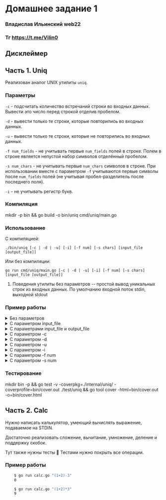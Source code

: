 # Домашнее задание 1

### Владислав Ильинский web22 
### Тг https://t.me/Vilin0

## Дисклеймер

## Часть 1. Uniq

Реализован аналог UNIX утилиты `uniq`. 

### Параметры

`-с` - подсчитать количество встречаний строки во входных данных.
Вывести это число перед строкой отделив пробелом.

`-d` - вывести только те строки, которые повторились во входных данных.

`-u` - вывести только те строки, которые не повторились во входных данных.

`-f num_fields` - не учитывать первые `num_fields` полей в строке.
Полем в строке является непустой набор символов отделённый пробелом.

`-s num_chars` - не учитывать первые `num_chars` символов в строке.
При использовании вместе с параметром `-f` учитываются первые символы
после `num_fields` полей (не учитывая пробел-разделитель после
последнего поля).

`-i` - не учитывать регистр букв.

### Компиляция 

mkdir -p bin && go build -o bin/uniq cmd/uniq/main.go

### Использование

C компиляцией:

`./bin/uniq [-c | -d | -u] [-i] [-f num] [-s chars] [input_file [output_file]]`

Или без компиляции:

`go run cmd/uniq/main.go [-c | -d | -u] [-i] [-f num] [-s chars] [input_file [output_file]]`

1.  Поведения утилиты без параметров --
простой вывод уникальных строк из входных данных. По умолчанию входной поток stdin, выходной stdout

### Пример работы

<details>
    <summary>Без параметров</summary>

```bash
$cat input.txt
I love music.
I love music.
I love music.

I love music of Kartik.
I love music of Kartik.
Thanks.
I love music of Kartik.
I love music of Kartik.
$cat input.txt | go run uniq.go
I love music.

I love music of Kartik.
Thanks.
I love music of Kartik.
```

</details>

<details>
    <summary>С параметром input_file</summary>

```bash
$cat input.txt
I love music.
I love music.
I love music.

I love music of Kartik.
I love music of Kartik.
Thanks.
I love music of Kartik.
I love music of Kartik.
$go run uniq.go input.txt
I love music.

I love music of Kartik.
Thanks.
I love music of Kartik.
```

</details>

<details>
    <summary>С параметрами input_file и output_file</summary>

```bash
$cat input.txt
I love music.
I love music.
I love music.

I love music of Kartik.
I love music of Kartik.
Thanks.
I love music of Kartik.
I love music of Kartik.
$go run uniq.go input.txt output.txt
$cat output.txt
I love music.

I love music of Kartik.
Thanks.
I love music of Kartik.
```

</details>

<details>
    <summary>С параметром -c</summary>

```bash
$cat input.txt
I love music.
I love music.
I love music.

I love music of Kartik.
I love music of Kartik.
Thanks.
I love music of Kartik.
I love music of Kartik.
$cat input.txt | go run uniq.go -c
3 I love music.
1 
2 I love music of Kartik.
1 Thanks.
2 I love music of Kartik.
```

</details>

<details>
    <summary>С параметром -d</summary>

```bash
$cat input.txt
I love music.
I love music.
I love music.

I love music of Kartik.
I love music of Kartik.
Thanks.
I love music of Kartik.
I love music of Kartik.
$cat input.txt | go run uniq.go -d
I love music.
I love music of Kartik.
I love music of Kartik.
```

</details>

<details>
    <summary>С параметром -u</summary>

```bash
$cat input.txt
I love music.
I love music.
I love music.

I love music of Kartik.
I love music of Kartik.
Thanks.
I love music of Kartik.
I love music of Kartik.
$cat input.txt | go run uniq.go -u

Thanks.
```

</details>

<details>
    <summary>С параметром -i</summary>

```bash
$cat input.txt
I LOVE MUSIC.
I love music.
I LoVe MuSiC.

I love MuSIC of Kartik.
I love music of kartik.
Thanks.
I love music of kartik.
I love MuSIC of Kartik.
$cat input.txt | go run uniq.go -i
I LOVE MUSIC.

I love MuSIC of Kartik.
Thanks.
I love music of kartik.
```

</details>

<details>
    <summary>С параметром -f num</summary>

```bash
$cat input.txt
We love music.
I love music.
They love music.

I love music of Kartik.
We love music of Kartik.
Thanks.
$cat input.txt | go run uniq.go -f 1
We love music.

I love music of Kartik.
Thanks.
```

</details>

<details>
    <summary>С параметром -s num</summary>

```bash
$cat input.txt
I love music.
A love music.
C love music.

I love music of Kartik.
We love music of Kartik.
Thanks.
$cat input.txt | go run uniq.go -s 1
I love music.

I love music of Kartik.
We love music of Kartik.
Thanks.
```

</details>

### Тестирование

mkdir bin -p &&
go test -v -coverpkg=./internal/uniq/ -coverprofile=bin/cover.out ./test/uniq && 
go tool cover -html=bin/cover.out -o=bin/cover.html


## Часть 2. Calc

Нужно написать калькулятор, умеющий вычислять выражение, подаваемое на STDIN.

Достаточно реализовать сложение, вычитание, умножение, деление и поддержку скобок.

Тут также нужны тесты 🙂 Тестами нужно покрыть все операции.

### Пример работы

```bash
    $ go run calc.go "(1+2)-3"
    0

    $ go run calc.go "(1+2)*3"
    9
```
